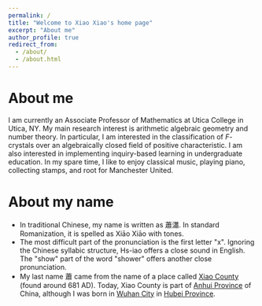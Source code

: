 ```yaml
---
permalink: /
title: "Welcome to Xiao Xiao's home page"
excerpt: "About me"
author_profile: true
redirect_from: 
  - /about/
  - /about.html
---
```


About me
======

I am currently an Associate Professor of Mathematics at Utica College in Utica, NY. My main research interest is arithmetic algebraic geometry and number theory. In particular, I am interested in the classification of <var>F</var>-crystals over an algebraically closed field of positive characteristic. I am also interested in implementing inquiry-based learning in undergraduate education. In my spare time, I like to enjoy classical music, playing piano, collecting stamps, and root for Manchester United. 

About my name
======

* In traditional Chinese, my name is written as 蕭瀟. In standard Romanization, it is spelled as Xiāo Xiāo with tones.
* The most difficult part of the pronunciation is the first letter "x". Ignoring the Chinese syllabic structure, Hs-iao offers a close sound in English. The "show" part of the word "shower" offers another close pronunciation.
* My last name 蕭 came from the name of a place called [Xiao County](https://zh.wikipedia.org/wiki/%E8%90%A7%E5%9B%BD) (found around 681 AD). Today, Xiao County is part of [Anhui Province](https://en.wikipedia.org/wiki/Anhui) of China, although I was born in [Wuhan City](https://zh.wikipedia.org/wiki/%E6%AD%A6%E6%B1%89%E5%B8%82) in [Hubei Province](https://zh.wikipedia.org/wiki/%E6%B9%96%E5%8C%97%E7%9C%81).

